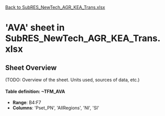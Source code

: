 [Back to SubRES_NewTech_AGR_KEA_Trans.xlsx](README.md)

# 'AVA' sheet in SubRES_NewTech_AGR_KEA_Trans.xlsx

## Sheet Overview

(TODO: Overview of the sheet. Units used, sources of data, etc.)

#### Table definition: ~TFM_AVA
- **Range**: B4:F7
- **Columns**: 'Pset_PN', 'AllRegions', 'NI', 'SI'


